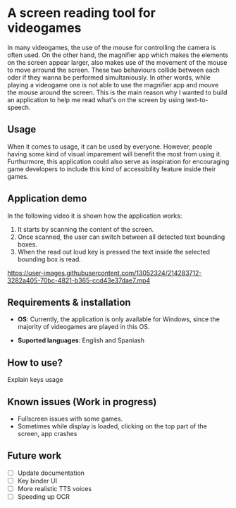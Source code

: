 # A screen reading tool for videogames

In many videogames, the use of the mouse for controlling the camera is often used. On the other hand, the magnifier app which makes the elements on the screen appear larger, also makes use of the movement of the mouse to move arround the screen. These two behaviours collide between each oder if they wanna be performed simultaniously. In other words, while playing a videogame one is not able to use the magnifier app and mouve the mouse around the screen. 
This is the main reason why I wanted to build an application to help me read what's on the screen by using text-to-speech.

## Usage
When it comes to usage, it can be used by everyone. However, people having some kind of visual imparement will benefit the most from using it. Furthurmore, this application could also serve as inspiration for encouraging game developers to include this kind of accessibility feature inside their games. 

## Application demo
In the following video it is shown how the application works:
1. It starts by scanning the content of the screen.
2. Once scanned, the user can switch between all detected text bounding boxes.
3. When the read out loud key is pressed the text inside the selected bounding box is read. 

https://user-images.githubusercontent.com/13052324/214283712-3282a405-70bc-4821-b365-ccd43e37dae7.mp4


## Requirements & installation
- **OS**: Currently, the application is only available for Windows, since the majority of videogames are played in this OS. 

- **Suported languages**: English and Spaniash

## How to use?
Explain keys usage

## Known issues (Work in progress)
- Fullscreen issues with some games.
- Sometimes while display is loaded, clicking on the top part of the screen, app crashes

## Future work
- [ ] Update documentation
- [ ] Key binder UI
- [ ] More realistic TTS voices
- [ ] Speeding up OCR
